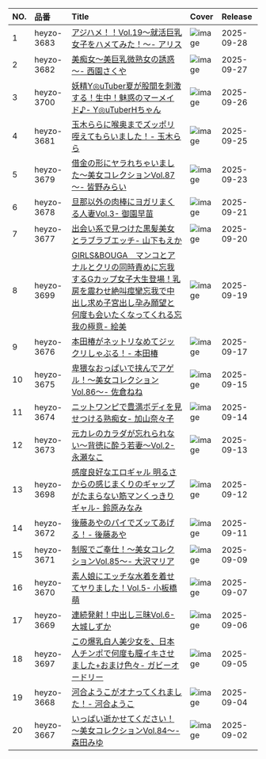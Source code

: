 |NO.|品番|Title|Cover|Release|
|:---|:---|:---|:---|:---|
1|heyzo-3683|[アジハメ！！Vol.19～就活巨乳女子をハメてみた！～- アリス](https://www.avmoive.top/index.php/archives/59949/)|![image](https://www.heyzo.com/contents/3000/3683/images/player_thumbnail.jpg)|2025-09-28
2|heyzo-3682|[美痴女～美巨乳微熟女の誘惑～- 西園さくや](https://www.avmoive.top/index.php/archives/59950/)|![image](https://www.heyzo.com/contents/3000/3682/images/player_thumbnail.jpg)|2025-09-27
3|heyzo-3700|[妖精Y◎uTuber夏が股間を刺激する！生中！魅惑のマーメイド♪- Y◎uTuberHちゃん](https://www.avmoive.top/index.php/archives/59935/)|![image](https://www.heyzo.com/contents/3000/3700/images/player_thumbnail.jpg)|2025-09-26
4|heyzo-3681|[玉木ららに喉奥までズッポリ咥えてもらいました！- 玉木らら](https://www.avmoive.top/index.php/archives/59936/)|![image](https://www.heyzo.com/contents/3000/3681/images/player_thumbnail.jpg)|2025-09-25
5|heyzo-3679|[借金の形にヤラれちゃいました～美女コレクションVol.87～- 皆野みらい](https://www.avmoive.top/index.php/archives/59853/)|![image](https://www.heyzo.com/contents/3000/3679/images/player_thumbnail.jpg)|2025-09-23
6|heyzo-3678|[旦那以外の肉棒にヨガリまくる人妻Vol.3- 御園早苗](https://www.avmoive.top/index.php/archives/59854/)|![image](https://www.heyzo.com/contents/3000/3678/images/player_thumbnail.jpg)|2025-09-21
7|heyzo-3677|[出会い系で見つけた黒髪美女とラブラブエッチ- 山下もえか](https://www.avmoive.top/index.php/archives/59855/)|![image](https://www.heyzo.com/contents/3000/3677/images/player_thumbnail.jpg)|2025-09-20
8|heyzo-3699|[GIRLS&BOUGA　マンコとアナルとクリの同時責めに忘我するGカップ女子大生登場！乳房を震わせ絶叫痙攣忘我で中出し求め子宮出し孕み願望と何度も会いたくなってくれる忘我の極意- 絵美](https://www.avmoive.top/index.php/archives/59759/)|![image](https://www.heyzo.com/contents/3000/3699/images/player_thumbnail.jpg)|2025-09-19
9|heyzo-3676|[本田椿がネットリなめてジックリしゃぶる！- 本田椿](https://www.avmoive.top/index.php/archives/59856/)|![image](https://www.heyzo.com/contents/3000/3676/images/player_thumbnail.jpg)|2025-09-17
10|heyzo-3675|[卑猥なおっぱいで挟んでアゲル！～美女コレクションVol.86～- 佐倉ねね](https://www.avmoive.top/index.php/archives/59682/)|![image](https://www.heyzo.com/contents/3000/3675/images/player_thumbnail.jpg)|2025-09-15
11|heyzo-3674|[ニットワンピで豊満ボディを見せつける熟痴女- 加山奈々子](https://www.avmoive.top/index.php/archives/59683/)|![image](https://www.heyzo.com/contents/3000/3674/images/player_thumbnail.jpg)|2025-09-14
12|heyzo-3673|[元カレのカラダが忘れられない～背徳に酔う若妻～Vol.2- 永瀬なこ](https://www.avmoive.top/index.php/archives/59684/)|![image](https://www.heyzo.com/contents/3000/3673/images/player_thumbnail.jpg)|2025-09-13
13|heyzo-3698|[感度良好なエロギャル 明るさからの感じまくりのギャップがたまらない筋マンくっきりギャル- 鈴原みなみ](https://www.avmoive.top/index.php/archives/59656/)|![image](https://www.heyzo.com/contents/3000/3698/images/player_thumbnail.jpg)|2025-09-12
14|heyzo-3672|[後藤あやのパイでズッてあげる！- 後藤あや](https://www.avmoive.top/index.php/archives/59657/)|![image](https://www.heyzo.com/contents/3000/3672/images/player_thumbnail.jpg)|2025-09-11
15|heyzo-3671|[制服でご奉仕！～美女コレクションVol.85～- 大沢マリア](https://www.avmoive.top/index.php/archives/59658/)|![image](https://www.heyzo.com/contents/3000/3671/images/player_thumbnail.jpg)|2025-09-09
16|heyzo-3670|[素人娘にエッチな水着を着せてヤりました！Vol.5- 小板橋萌](https://www.avmoive.top/index.php/archives/59547/)|![image](https://www.heyzo.com/contents/3000/3670/images/player_thumbnail.jpg)|2025-09-07
17|heyzo-3669|[連続発射！中出し三昧Vol.6- 大城しずか](https://www.avmoive.top/index.php/archives/59548/)|![image](https://www.heyzo.com/contents/3000/3669/images/player_thumbnail.jpg)|2025-09-06
18|heyzo-3697|[この爆乳白人美少女を、日本人チンポで何度も膣イキさせました+おまけ色々- ガビーオードリー](https://www.avmoive.top/index.php/archives/59539/)|![image](https://www.heyzo.com/contents/3000/3697/images/player_thumbnail.jpg)|2025-09-05
19|heyzo-3668|[河合ようこがオナってくれました！- 河合ようこ](https://www.avmoive.top/index.php/archives/59540/)|![image](https://www.heyzo.com/contents/3000/3668/images/player_thumbnail.jpg)|2025-09-04
20|heyzo-3667|[いっぱい逝かせてください！～美女コレクションVol.84～- 森田みゆ](https://www.avmoive.top/index.php/archives/59478/)|![image](https://www.heyzo.com/contents/3000/3667/images/player_thumbnail.jpg)|2025-09-02